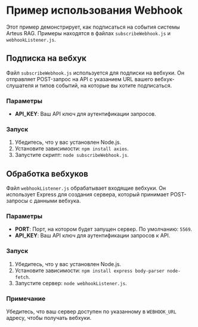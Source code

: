 # Пример использования Webhook

Этот пример демонстрирует, как подписаться на события системы Arteus RAG. Примеры находятся в файлах `subscribeWebhook.js` и `webhookListener.js`.

## Подписка на вебхук

Файл `subscribeWebhook.js` используется для подписки на вебхуки. Он отправляет POST-запрос на API с указанием URL вашего вебхук-слушателя и типов событий, на которые вы хотите подписаться.

### Параметры

- **API_KEY**: Ваш API ключ для аутентификации запросов.

### Запуск

1. Убедитесь, что у вас установлен Node.js.
2. Установите зависимости: `npm install axios`.
3. Запустите скрипт: `node subscribeWebhook.js`.

## Обработка вебхуков

Файл `webhookListener.js` обрабатывает входящие вебхуки. Он использует Express для создания сервера, который принимает POST-запросы с данными вебхука.

### Параметры

- **PORT**: Порт, на котором будет запущен сервер. По умолчанию: `5569`.
- **API_KEY**: Ваш API ключ для аутентификации запросов к API.

### Запуск

1. Убедитесь, что у вас установлен Node.js.
2. Установите зависимости: `npm install express body-parser node-fetch`.
3. Запустите сервер: `node webhookListener.js`.

### Примечание

Убедитесь, что ваш сервер доступен по указанному в `WEBHOOK_URL` адресу, чтобы получать вебхуки.

